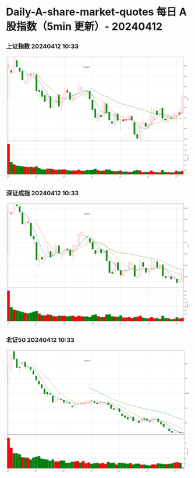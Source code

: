 
# Daily-A-share-market-quotes 每日 A 股指数（5min 更新）- 20240412

### 上证指数 20240412 10:33
![](./fig/2024/4/20240412-sh000001.png)

### 深证成指 20240412 10:33
![](./fig/2024/4/20240412-sz399001.png)

### 北证50 20240412 10:33
![](./fig/2024/4/20240412-bj899050.png)
